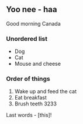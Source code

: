 ## Yoo nee - haa

Good morning Canada

### Unordered list

-   Dog
-   Cat
-   Mouse and cheese

### Order of things

1. Wake up and feed the cat
2. Eat breakfast
3. Brush teeth 3233

Last words - [this]!
